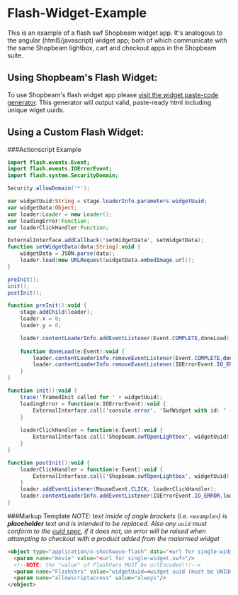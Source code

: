 Flash-Widget-Example
====================

This is an example of a flash swf Shopbeam widget app. It's analogous to the angular (html5/javascript) widget app; both of which communicate with the same Shopbeam lightbox, cart and checkout apps in the Shopbeam suite.

Using Shopbeam's Flash Widget:
------------------------------

To use Shopbeam's flash widget app please [visit the widget paste-code generator](#). This generator will output valid, paste-ready html including unique wiget uuids.


Using a Custom Flash Widget:
----------------------------

###Actionscript Example
```actionscript
import flash.events.Event;
import flash.events.IOErrorEvent;
import flash.system.SecurityDomain;

Security.allowDomain('*');

var widgetUuid:String = stage.loaderInfo.parameters.widgetUuid;
var widgetData:Object;
var loader:Loader = new Loader();
var loadingError:Function;
var loaderClickHandler:Function;

ExternalInterface.addCallback('setWidgetData', setWidgetData);
function setWidgetData(data:String):void {
	widgetData = JSON.parse(data);
	loader.load(new URLRequest(widgetData.embedImage.url));
}

preInit();
init();
postInit();

function preInit():void {
	stage.addChild(loader);
	loader.x = 0;
	loader.y = 0;

	loader.contentLoaderInfo.addEventListener(Event.COMPLETE,doneLoad);
	
	function doneLoad(e:Event):void {
		loader.contentLoaderInfo.removeEventListener(Event.COMPLETE,doneLoad);
		loader.contentLoaderInfo.removeEventListener(IOErrorEvent.IO_ERROR,loadingError);
	}
}

function init():void {
	trace('framedInit called for ' + widgetUuid);
	loadingError = function(e:IOErrorEvent):void {
		ExternalInterface.call('console.error', 'SwfWidget with id: ' + widgetUuid + ' couldn\'t load image');
	}
	
	loaderClickHandler = function(e:Event):void {
		ExternalInterface.call('Shopbeam.swfOpenLightbox', widgetUuid);
	}
}

function postInit():void {
	loaderClickHandler = function(e:Event):void {
		ExternalInterface.call('Shopbeam.swfOpenLightbox', widgetUuid);
	}
	loader.addEventListener(MouseEvent.CLICK, loaderClickHandler);
	loader.contentLoaderInfo.addEventListener(IOErrorEvent.IO_ERROR,loadingError);
}
```

###Markup Template
_NOTE: text inside of angle brackets (i.e. `<example>`) is **placeholder** text and is intended to be replaced. Also any `uuid` must conform to the [uuid spec](http://en.wikipedia.org/wiki/Universally_unique_identifier), if it does not, an error will be raised when attampting to checkout with a product added from the malormed widget_

```html
<object type="application/x-shockwave-flash" data="<url for single-widget.swf>" id="shopbeam-widget-swf-unbootstrapped-<widget uuid (must be UNIQUE!)>" data-image-src="<url for widget embed image>" data-shopbeam-url="<shopbeam product api path (excludes protocol, port and domain)>" width="<width in pixels (number)>" height="<height in pixels (number)>">
  <param name="movie" value="<url for single-widget.swf>"/>
  <!--NOTE: the "value" of FlashVars MUST be urlEncoded!!!-->
  <param name="FlashVars" value="widgetUuid=<widget uuid (must be UNIQUE!)>"/>
  <param name="allowscriptaccess" value="always"/>
</object>
```
